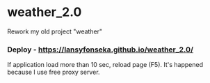 # weather_2.0
Rework my old project "weather"
### Deploy - https://lansyfonseka.github.io/weather_2.0/
If application load more than 10 sec, reload page (F5). It's happened because I use free proxy server.
